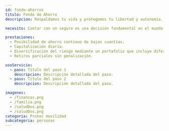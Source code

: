 ```yaml
---
id: fondo-ahorros
titulo: Fondo de Ahorro
descripcion: ​Respaldamos tu vida y protegemos tu libertad y autonomía. Asimismo, te damos opciones para que ahorres con nosotros y hagas realidad tus sueños por medio de la consolidación de un patrimonio sólido.

necesito: Contar con un seguro es una decisión fundamental en el mundo actual. La vida puede sorprenderte con imprevistos, y estar preparado para afrontarlos es crucial para tu tranquilidad. Este seguro está diseñado para proteger tu bienestar y el de tus seres queridos. Desde la cobertura de tu hogar y bienes personales hasta la salud y responsabilidad civil, cada aspecto está pensado para ofrecerte seguridad. En momentos de crisis, tener un respaldo económico puede marcar la diferencia, permitiéndote recuperarte más rápidamente. Elegir este seguro es un paso proactivo hacia un futuro más seguro y estable, asegurando que tú y tu familia estén protegidos frente a cualquier eventualidad.

prestaciones: 
  - Posibilidad de ahorro continuo de bajas cuantías.
  - Capitalización diaria.
  - Diversificación del riesgo mediante un portafolio que incluye diferentes instrumentos de renta fija CDT, bonos emitidos por empresas, títulos emitidos por el Gobierno, entre otros.
  - Retiros parciales sin penalización​.

usoServicio:
  - paso: Título del paso 1
    descripcion: Descripción detallada del paso.
  - paso: Título del paso 2
    descripcion: Descripción detallada del paso.

imagenes:
  - /finanzas.png
  - /familia.png
  - /saludDos.png
  - /saludDos.png
categoria: Protec movilidad
subcategoria: personas
---
```

